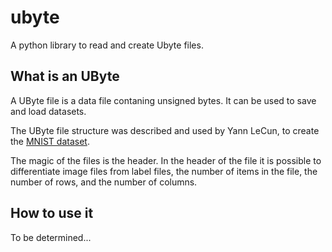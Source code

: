 # ubyte
A python library to read and create Ubyte files.

## What is an UByte
A UByte file is a data file contaning unsigned bytes. It can be used to save and load datasets.

The UByte file structure was described and used by Yann LeCun, to create the [MNIST dataset](http://yann.lecun.com/exdb/mnist/).

The magic of the files is the header. In the header of the file it is possible to differentiate image files from label files, the number of items in the file, the number of rows, and the number of columns.

## How to use it
To be determined...